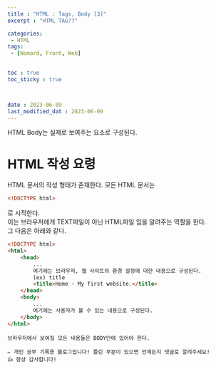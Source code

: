 ```yaml
---
title : "HTML : Tags, Body [3]"
excerpt : "HTML TAG??"

categories: 
 - HTML
tags: 
 - [Nomard, Front, Web]

 
toc : true
toc_sticky : true



date : 2023-06-09
last_modified_dat : 2023-06-09
---
```

<div class='notice--info' markdown='1'>
HTML Body는 실제로 보여주는 요소로 구성된다.
</div>

# HTML 작성 요령
HTML 문서의 작성 형태가 존재한다.
모든 HTML 문서는

```html
<!DOCTYPE html>
```

로 시작한다.  
이는 브라우저에게 TEXT파일이 아닌 HTML파일 임을 알려주는 역할을 한다.  
그 다음은 아래와 같다.

```html
<!DOCTYPE html>
<html>
    <head>
        ...
        여기에는 브라우저, 웹 사이트의 환경 설정에 대한 내용으로 구성된다. 
        (ex) title
        <title>Home - My first website.</title>
    </head>
    <body>
        ...
        여기에는 사용자가 볼 수 있는 내용으로 구성된다.
    </body>
</html>
```

`브라우저에서 보여질 모든 내용들은 BODY안에 있어야 한다.`

```
✏️ 개인 공부 기록용 블로그입니다! 틀린 부분이 있으면 언제든지 댓글로 알려주세요!
👍 항상 감사합니다!
```